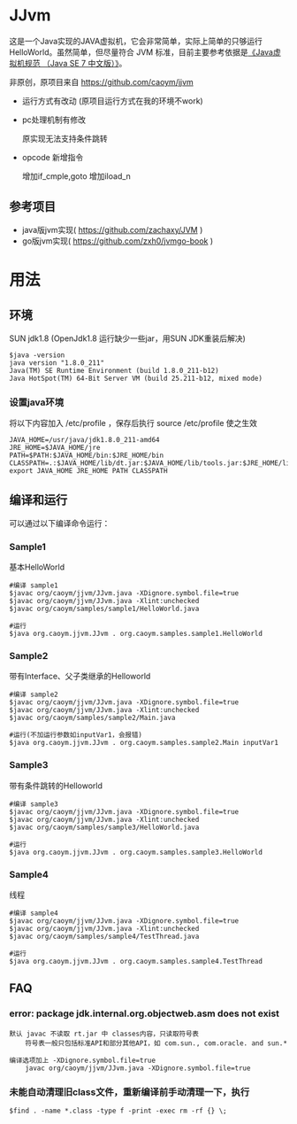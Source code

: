 # JJvm

这是一个Java实现的JAVA虚拟机，它会非常简单，实际上简单的只够运行HelloWorld。虽然简单，但尽量符合 JVM 标准，目前主要参考依据是[《Java虚拟机规范 （Java SE 7 中文版）》](http://www.iteye.com/topic/1117824)。


非原创，原项目来自 https://github.com/caoym/jjvm 

+ 运行方式有改动 (原项目运行方式在我的环境不work)
+ pc处理机制有修改
	
	原实现无法支持条件跳转

+ opcode 新增指令

	增加if_cmple,goto
	增加iload_n


## 参考项目
+ java版jvm实现( https://github.com/zachaxy/JVM )
+ go版jvm实现( https://github.com/zxh0/jvmgo-book )


# 用法

## 环境
SUN jdk1.8 (OpenJdk1.8 运行缺少一些jar，用SUN JDK重装后解决)

```shell
$java -version
java version "1.8.0_211"
Java(TM) SE Runtime Environment (build 1.8.0_211-b12)
Java HotSpot(TM) 64-Bit Server VM (build 25.211-b12, mixed mode)
```

### 设置java环境
将以下内容加入 /etc/profile ，保存后执行 source /etc/profile 使之生效

```shell
JAVA_HOME=/usr/java/jdk1.8.0_211-amd64
JRE_HOME=$JAVA_HOME/jre
PATH=$PATH:$JAVA_HOME/bin:$JRE_HOME/bin
CLASSPATH=.:$JAVA_HOME/lib/dt.jar:$JAVA_HOME/lib/tools.jar:$JRE_HOME/lib
export JAVA_HOME JRE_HOME PATH CLASSPATH
```

## 编译和运行
可以通过以下编译命令运行：
### Sample1
基本HelloWorld

```shell
#编译 sample1
$javac org/caoym/jjvm/JJvm.java -XDignore.symbol.file=true
$javac org/caoym/jjvm/JJvm.java -Xlint:unchecked
$javac org/caoym/samples/sample1/HelloWorld.java 

#运行
$java org.caoym.jjvm.JJvm . org.caoym.samples.sample1.HelloWorld
```

### Sample2
带有Interface、父子类继承的Helloworld

```shell
#编译 sample2
$javac org/caoym/jjvm/JJvm.java -XDignore.symbol.file=true
$javac org/caoym/jjvm/JJvm.java -Xlint:unchecked
$javac org/caoym/samples/sample2/Main.java 

#运行(不加运行参数如inputVar1，会报错)
$java org.caoym.jjvm.JJvm . org.caoym.samples.sample2.Main inputVar1         
```

### Sample3
带有条件跳转的Helloworld

```shell
#编译 sample3
$javac org/caoym/jjvm/JJvm.java -XDignore.symbol.file=true
$javac org/caoym/jjvm/JJvm.java -Xlint:unchecked
$javac org/caoym/samples/sample3/HelloWorld.java 

#运行
$java org.caoym.jjvm.JJvm . org.caoym.samples.sample3.HelloWorld
```

### Sample4
线程

```shell
#编译 sample4
$javac org/caoym/jjvm/JJvm.java -XDignore.symbol.file=true
$javac org/caoym/jjvm/JJvm.java -Xlint:unchecked
$javac org/caoym/samples/sample4/TestThread.java 

#运行
$java org.caoym.jjvm.JJvm . org.caoym.samples.sample4.TestThread
```

## FAQ
### error: package jdk.internal.org.objectweb.asm does not exist
```shell
默认 javac 不读取 rt.jar 中 classes内容，只读取符号表
	符号表一般只包括标准API和部分其他API，如 com.sun., com.oracle. and sun.*
	
编译选项加上 -XDignore.symbol.file=true
	javac org/caoym/jjvm/JJvm.java -XDignore.symbol.file=true
```

### 未能自动清理旧class文件，重新编译前手动清理一下，执行
```shell
$find . -name *.class -type f -print -exec rm -rf {} \;
```

